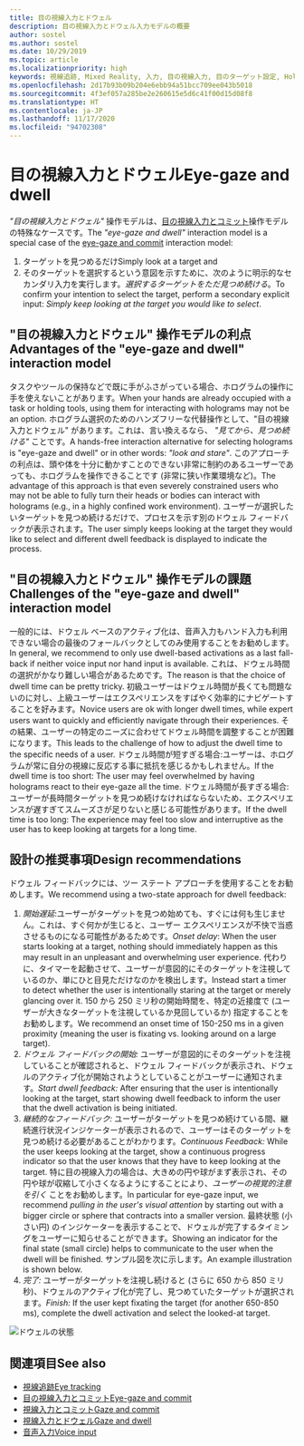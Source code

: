```yaml
---
title: 目の視線入力とドウェル
description: 目の視線入力とドウェル入力モデルの概要
author: sostel
ms.author: sostel
ms.date: 10/29/2019
ms.topic: article
ms.localizationpriority: high
keywords: 視線追跡, Mixed Reality, 入力, 目の視線入力, 目のターゲット設定, HoloLens 2, 視線に基づく選択, ドウェル, Mixed Reality ヘッドセット, Windows Mixed Reality ヘッドセット, 仮想現実ヘッドセット, HoloLens, MRTK, Mixed Reality Toolkit, 設計
ms.openlocfilehash: 2d17b93b09b204e6ebb94a51bcc709ee043b5018
ms.sourcegitcommit: 4f3ef057a285be2e260615e5d6c41f00d15d08f8
ms.translationtype: HT
ms.contentlocale: ja-JP
ms.lasthandoff: 11/17/2020
ms.locfileid: "94702308"
---
```

# <a name="eye-gaze-and-dwell"></a><span data-ttu-id="81a28-104">目の視線入力とドウェル</span><span class="sxs-lookup"><span data-stu-id="81a28-104">Eye-gaze and dwell</span></span>

<span data-ttu-id="81a28-105">_"目の視線入力とドウェル"_ 操作モデルは、[目の視線入力とコミット](gaze-and-commit.md)操作モデルの特殊なケースです。</span><span class="sxs-lookup"><span data-stu-id="81a28-105">The _"eye-gaze and dwell"_ interaction model is a special case of the [eye-gaze and commit](gaze-and-commit.md) interaction model:</span></span>
1. <span data-ttu-id="81a28-106">ターゲットを見つめるだけ</span><span class="sxs-lookup"><span data-stu-id="81a28-106">Simply look at a target and</span></span> 
2. <span data-ttu-id="81a28-107">そのターゲットを選択するという意図を示すために、次のように明示的なセカンダリ入力を実行します。_選択するターゲットをただ見つめ続ける_。</span><span class="sxs-lookup"><span data-stu-id="81a28-107">To confirm your intention to select the target, perform a secondary explicit input: _Simply keep looking at the target you would like to select_.</span></span>

## <a name="advantages-of-the-eye-gaze-and-dwell-interaction-model"></a><span data-ttu-id="81a28-108">"目の視線入力とドウェル" 操作モデルの利点</span><span class="sxs-lookup"><span data-stu-id="81a28-108">Advantages of the "eye-gaze and dwell" interaction model</span></span> 
<span data-ttu-id="81a28-109">タスクやツールの保持などで既に手がふさがっている場合、ホログラムの操作に手を使えないことがあります。</span><span class="sxs-lookup"><span data-stu-id="81a28-109">When your hands are already occupied with a task or holding tools, using them for interacting with holograms may not be an option.</span></span>
<span data-ttu-id="81a28-110">ホログラム選択のためのハンズフリーな代替操作として、"目の視線入力とドウェル" があります。これは、言い換えるなら、 _"見てから、見つめ続ける"_ ことです。</span><span class="sxs-lookup"><span data-stu-id="81a28-110">A hands-free interaction alternative for selecting holograms is "eye-gaze and dwell" or in other words: _"look and stare"_.</span></span> <span data-ttu-id="81a28-111">このアプローチの利点は、頭や体を十分に動かすことのできない非常に制約のあるユーザーであっても、ホログラムを操作できることです (非常に狭い作業環境など)。</span><span class="sxs-lookup"><span data-stu-id="81a28-111">The advantage of this approach is that even severely constrained users who may not be able to fully turn their heads or bodies can interact with holograms (e.g., in a highly confined work environment).</span></span>
<span data-ttu-id="81a28-112">ユーザーが選択したいターゲットを見つめ続けるだけで、プロセスを示す別のドウェル フィードバックが表示されます。</span><span class="sxs-lookup"><span data-stu-id="81a28-112">The user simply keeps looking at the target they would like to select and different dwell feedback is displayed to indicate the process.</span></span>


## <a name="challenges-of-the-eye-gaze-and-dwell-interaction-model"></a><span data-ttu-id="81a28-113">"目の視線入力とドウェル" 操作モデルの課題</span><span class="sxs-lookup"><span data-stu-id="81a28-113">Challenges of the "eye-gaze and dwell" interaction model</span></span>
<span data-ttu-id="81a28-114">一般的には、ドウェル ベースのアクティブ化は、音声入力もハンド入力も利用できない場合の最後のフォールバックとしてのみ使用することをお勧めします。</span><span class="sxs-lookup"><span data-stu-id="81a28-114">In general, we  recommend to only use dwell-based activations as a last fall-back if neither voice input nor hand input is available.</span></span> <span data-ttu-id="81a28-115">これは、ドウェル時間の選択がかなり難しい場合があるためです。</span><span class="sxs-lookup"><span data-stu-id="81a28-115">The reason is that the choice of dwell time can be pretty tricky.</span></span> <span data-ttu-id="81a28-116">初級ユーザーはドウェル時間が長くても問題ないのに対し、上級ユーザーはエクスペリエンスをすばやく効率的にナビゲートすることを好みます。</span><span class="sxs-lookup"><span data-stu-id="81a28-116">Novice users are ok with longer dwell times, while expert users want to quickly and efficiently navigate through their experiences.</span></span> <span data-ttu-id="81a28-117">その結果、ユーザーの特定のニーズに合わせてドウェル時間を調整することが困難になります。</span><span class="sxs-lookup"><span data-stu-id="81a28-117">This leads to the challenge of how to adjust the dwell time to the specific needs of a user.</span></span>
<span data-ttu-id="81a28-118">ドウェル時間が短すぎる場合:ユーザーは、ホログラムが常に自分の視線に反応する事に抵抗を感じるかもしれません。</span><span class="sxs-lookup"><span data-stu-id="81a28-118">If the dwell time is too short: The user may feel overwhelmed by having holograms react to their eye-gaze all the time.</span></span> <span data-ttu-id="81a28-119">ドウェル時間が長すぎる場合:ユーザーが長時間ターゲットを見つめ続けなければならないため、エクスペリエンスが遅すぎてスムーズさが足りないと感じる可能性があります。</span><span class="sxs-lookup"><span data-stu-id="81a28-119">If the dwell time is too long: The experience may feel too slow and interruptive as the user has to keep looking at targets for a long time.</span></span>

## <a name="design-recommendations"></a><span data-ttu-id="81a28-120">設計の推奨事項</span><span class="sxs-lookup"><span data-stu-id="81a28-120">Design recommendations</span></span>
<span data-ttu-id="81a28-121">ドウェル フィードバックには、ツー ステート アプローチを使用することをお勧めします。</span><span class="sxs-lookup"><span data-stu-id="81a28-121">We recommend using a two-state approach for dwell feedback:</span></span>
1. <span data-ttu-id="81a28-122">*開始遅延*:ユーザーがターゲットを見つめ始めても、すぐには何も生じません。これは、すぐ何かが生じると、ユーザー エクスペリエンスが不快で当惑させるものになる可能性があるためです。</span><span class="sxs-lookup"><span data-stu-id="81a28-122">*Onset delay*: When the user starts looking at a target, nothing should immediately happen as this may result in an unpleasant and overwhelming user experience.</span></span> <span data-ttu-id="81a28-123">代わりに、タイマーを起動させて、ユーザーが意図的にそのターゲットを注視しているのか、単にひと目見ただけなのかを検出します。</span><span class="sxs-lookup"><span data-stu-id="81a28-123">Instead start a timer to detect whether the user is intentionally staring at the target or merely glancing over it.</span></span>
<span data-ttu-id="81a28-124">150 から 250 ミリ秒の開始時間を、特定の近接度で (ユーザーが大きなターゲットを注視しているか見回しているか) 指定することをお勧めします。</span><span class="sxs-lookup"><span data-stu-id="81a28-124">We recommend an onset time of 150-250 ms in a given proximity (meaning the user is fixating vs. looking around on a large target).</span></span>  
2. <span data-ttu-id="81a28-125">*ドウェル フィードバックの開始:* ユーザーが意図的にそのターゲットを注視していることが確認されると、ドウェル フィードバックが表示され、ドウェルのアクティブ化が開始されようとしていることがユーザーに通知されます。</span><span class="sxs-lookup"><span data-stu-id="81a28-125">*Start dwell feedback:* After ensuring that the user is intentionally looking at the target, start showing dwell feedback to inform the user that the dwell activation is being initiated.</span></span> 
3. <span data-ttu-id="81a28-126">*継続的なフィードバック:* ユーザーがターゲットを見つめ続けている間、継続進行状況インジケーターが表示されるので、ユーザーはそのターゲットを見つめ続ける必要があることがわかります。</span><span class="sxs-lookup"><span data-stu-id="81a28-126">*Continuous Feedback:* While the user keeps looking at the target, show a continuous progress indicator so that the user knows that they have to keep looking at the target.</span></span> <span data-ttu-id="81a28-127">特に目の視線入力の場合は、大きめの円や球がまず表示され、その円や球が収縮して小さくなるようにすることにより、_ユーザーの視覚的注意を引く_ ことをお勧めします。</span><span class="sxs-lookup"><span data-stu-id="81a28-127">In particular for eye-gaze input, we recommend _pulling in the user's visual attention_ by starting out with a bigger circle or sphere that contracts into a smaller version.</span></span> <span data-ttu-id="81a28-128">最終状態 (小さい円) のインジケーターを表示することで、ドウェルが完了するタイミングをユーザーに知らせることができます。</span><span class="sxs-lookup"><span data-stu-id="81a28-128">Showing an indicator for the final state (small circle) helps to communicate to the user when the dwell will be finished.</span></span> <span data-ttu-id="81a28-129">サンプル図を次に示します。</span><span class="sxs-lookup"><span data-stu-id="81a28-129">An example illustration is shown below.</span></span> 
4. <span data-ttu-id="81a28-130">*完了:* ユーザーがターゲットを注視し続けると (さらに 650 から 850 ミリ秒)、ドウェルのアクティブ化が完了し、見つめていたターゲットが選択されます。</span><span class="sxs-lookup"><span data-stu-id="81a28-130">*Finish:* If the user kept fixating the target (for another 650-850 ms), complete the dwell activation and select the looked-at target.</span></span>

![ドウェルの状態](images/eyes_dwellstate_recommendation.png)<br>

## <a name="see-also"></a><span data-ttu-id="81a28-132">関連項目</span><span class="sxs-lookup"><span data-stu-id="81a28-132">See also</span></span>
* [<span data-ttu-id="81a28-133">視線追跡</span><span class="sxs-lookup"><span data-stu-id="81a28-133">Eye tracking</span></span>](eye-tracking.md)
* [<span data-ttu-id="81a28-134">目の視線入力とコミット</span><span class="sxs-lookup"><span data-stu-id="81a28-134">Eye-gaze and commit</span></span>](gaze-and-commit-eyes.md)
* [<span data-ttu-id="81a28-135">視線入力とコミット</span><span class="sxs-lookup"><span data-stu-id="81a28-135">Gaze and commit</span></span>](gaze-and-commit.md)
* [<span data-ttu-id="81a28-136">視線入力とドウェル</span><span class="sxs-lookup"><span data-stu-id="81a28-136">Gaze and dwell</span></span>](gaze-and-dwell.md)
* [<span data-ttu-id="81a28-137">音声入力</span><span class="sxs-lookup"><span data-stu-id="81a28-137">Voice input</span></span>](../out-of-scope/voice-design.md)

